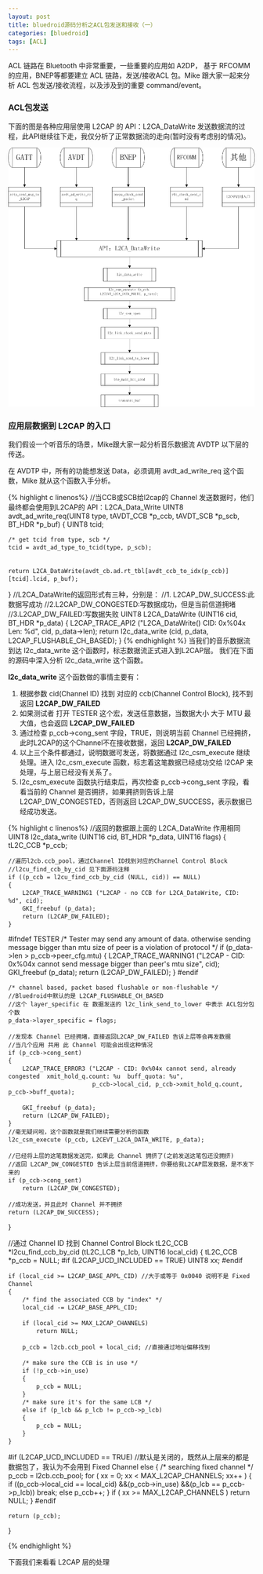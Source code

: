 ```yaml
---
layout: post
title: bluedroid源码分析之ACL包发送和接收（一）
categories: [bluedroid]
tags: [ACL]
---
```


ACL 链路在 Bluetooth 中非常重要，一些重要的应用如 A2DP，  基于 RFCOMM 的应用，BNEP等都要建立 ACL 链路，发送/接收ACL 包。Mike 跟大家一起来分析 ACL 包发送/接收流程，以及涉及到的重要 command/event。

### ACL包发送

下面的图是各种应用层使用 L2CAP 的 API：L2CA_DataWrite 发送数据流的过程，此API继续往下走，我仅分析了正常数据流的走向(暂时没有考虑别的情况)。

![ACL_01](https://github.com/stackvoid/stackvoid.github.io/blob/master/album/ACL_send.png)

### 应用层数据到 L2CAP 的入口

我们假设一个听音乐的场景，Mike跟大家一起分析音乐数据流 AVDTP 以下层的传送。

在 AVDTP 中，所有的功能想发送 Data，必须调用 avdt_ad_write_req 这个函数，Mike 就从这个函数入手分析。

{% highlight c linenos%}
//当CCB或SCB给l2cap的 Channel 发送数据时，他们最终都会使用到L2CAP的 API：L2CA_Data_Write
UINT8 avdt_ad_write_req(UINT8 type, tAVDT_CCB *p_ccb, tAVDT_SCB *p_scb, BT_HDR *p_buf)
{
    UINT8   tcid;

    /* get tcid from type, scb */
    tcid = avdt_ad_type_to_tcid(type, p_scb);


    return L2CA_DataWrite(avdt_cb.ad.rt_tbl[avdt_ccb_to_idx(p_ccb)][tcid].lcid, p_buf);
}
//L2CA_DataWrite的返回形式有三种，分别是：
//1. L2CAP_DW_SUCCESS:此数据写成功
//2.L2CAP_DW_CONGESTED:写数据成功，但是当前信道拥堵
//3.L2CAP_DW_FAILED:写数据失败
UINT8 L2CA_DataWrite (UINT16 cid, BT_HDR *p_data)
{
    L2CAP_TRACE_API2 ("L2CA_DataWrite()  CID: 0x%04x  Len: %d", cid, p_data->len);
    return l2c_data_write (cid, p_data, L2CAP_FLUSHABLE_CH_BASED);
}
{% endhighlight %}
当我们的音乐数据流到达 l2c_data_write 这个函数时，标志数据流正式进入到L2CAP层。
我们在下面的源码中深入分析 l2c_data_write 这个函数。

**l2c_data_write** 这个函数做的事情主要有：

1. 根据参数 cid(Channel ID) 找到 对应的 ccb(Channel Control Block), 找不到返回 **L2CAP_DW_FAILED**
2. 如果测试者 打开 TESTER 这个宏，发送任意数据，当数据大小 大于 MTU 最大值，也会返回  **L2CAP_DW_FAILED**
3. 通过检查 p_ccb->cong_sent 字段，TRUE，则说明当前 Channel 已经拥挤，此时L2CAP的这个Channel不在接收数据，返回 **L2CAP_DW_FAILED**
4. 以上三个条件都通过，说明数据可发送，将数据通过 l2c_csm_execute 继续处理。进入 l2c_csm_execute 函数，标志着这笔数据已经成功交给 l2CAP 来处理，与上层已经没有关系了。
5. l2c_csm_execute 函数执行结束后，再次检查 p_ccb->cong_sent 字段，看看当前的 Channel 是否拥挤，如果拥挤则告诉上层 L2CAP_DW_CONGESTED，否则返回 L2CAP_DW_SUCCESS，表示数据已经成功发送。

{% highlight c linenos%}
//返回的数据跟上面的 L2CA_DataWrite 作用相同
UINT8 l2c_data_write (UINT16 cid, BT_HDR *p_data, UINT16 flags)
{
    tL2C_CCB        *p_ccb;

    //遍历l2cb.ccb_pool，通过Channel ID找到对应的Channel Control Block
	//l2cu_find_ccb_by_cid 见下面源码注释
    if ((p_ccb = l2cu_find_ccb_by_cid (NULL, cid)) == NULL)
    {
        L2CAP_TRACE_WARNING1 ("L2CAP - no CCB for L2CA_DataWrite, CID: %d", cid);
        GKI_freebuf (p_data);
        return (L2CAP_DW_FAILED);
    }

#ifndef TESTER /* Tester may send any amount of data. otherwise sending message
                  bigger than mtu size of peer is a violation of protocol */
    if (p_data->len > p_ccb->peer_cfg.mtu)
    {
        L2CAP_TRACE_WARNING1 ("L2CAP - CID: 0x%04x  cannot send message bigger than peer's mtu size", cid);
        GKI_freebuf (p_data);
        return (L2CAP_DW_FAILED);
    }
#endif

    /* channel based, packet based flushable or non-flushable */
    //Bluedroid中默认的是 L2CAP_FLUSHABLE_CH_BASED
    //这个 layer_specific 在 数据发送的 l2c_link_send_to_lower 中表示 ACL包分包 个数
    p_data->layer_specific = flags;

    //发现本 Channel 已经拥堵，直接返回L2CAP_DW_FAILED 告诉上层等会再发数据
	//当几个应用 共用 此 Channel 可能会出现这种情况
    if (p_ccb->cong_sent)
    {
        L2CAP_TRACE_ERROR3 ("L2CAP - CID: 0x%04x cannot send, already congested  xmit_hold_q.count: %u  buff_quota: %u",
                            p_ccb->local_cid, p_ccb->xmit_hold_q.count, p_ccb->buff_quota);

        GKI_freebuf (p_data);
        return (L2CAP_DW_FAILED);
    }
	//毫无疑问啦，这个函数就是我们继续需要分析的函数
    l2c_csm_execute (p_ccb, L2CEVT_L2CA_DATA_WRITE, p_data);

	//已经将上层的这笔数据发送完，如果此 Channel 拥挤了(之前发送这笔包还没拥挤)
	//返回 L2CAP_DW_CONGESTED 告诉上层当前信道拥挤，你要给我L2CAP层发数据，是不发下来的
    if (p_ccb->cong_sent)
        return (L2CAP_DW_CONGESTED);

	//成功发送，并且此时 Channel 并不拥挤
    return (L2CAP_DW_SUCCESS);
}

//通过 Channel ID 找到 Channel Control Block
tL2C_CCB *l2cu_find_ccb_by_cid (tL2C_LCB *p_lcb, UINT16 local_cid)
{
    tL2C_CCB    *p_ccb = NULL;
#if (L2CAP_UCD_INCLUDED == TRUE)
    UINT8 xx;
#endif

    if (local_cid >= L2CAP_BASE_APPL_CID) //大于或等于 0x0040 说明不是 Fixed Channel
    {
        /* find the associated CCB by "index" */
        local_cid -= L2CAP_BASE_APPL_CID;

        if (local_cid >= MAX_L2CAP_CHANNELS)
            return NULL;

        p_ccb = l2cb.ccb_pool + local_cid; //直接通过地址偏移找到

        /* make sure the CCB is in use */
        if (!p_ccb->in_use)
        {
            p_ccb = NULL;
        }
        /* make sure it's for the same LCB */
        else if (p_lcb && p_lcb != p_ccb->p_lcb)
        {
            p_ccb = NULL;
        }
    }
#if (L2CAP_UCD_INCLUDED == TRUE) //默认是关闭的，既然从上层来的都是 数据包了，我认为不会用到 Fixed Channel
    else
    {
        /* searching fixed channel */
        p_ccb = l2cb.ccb_pool;
        for ( xx = 0; xx < MAX_L2CAP_CHANNELS; xx++ )
        {
            if ((p_ccb->local_cid == local_cid)
              &&(p_ccb->in_use)
              &&(p_lcb == p_ccb->p_lcb))
                break;
            else
                p_ccb++;
        }
        if ( xx >= MAX_L2CAP_CHANNELS )
            return NULL;
    }
#endif

    return (p_ccb);
}


{% endhighlight %}

下面我们来看看 L2CAP 层的处理

